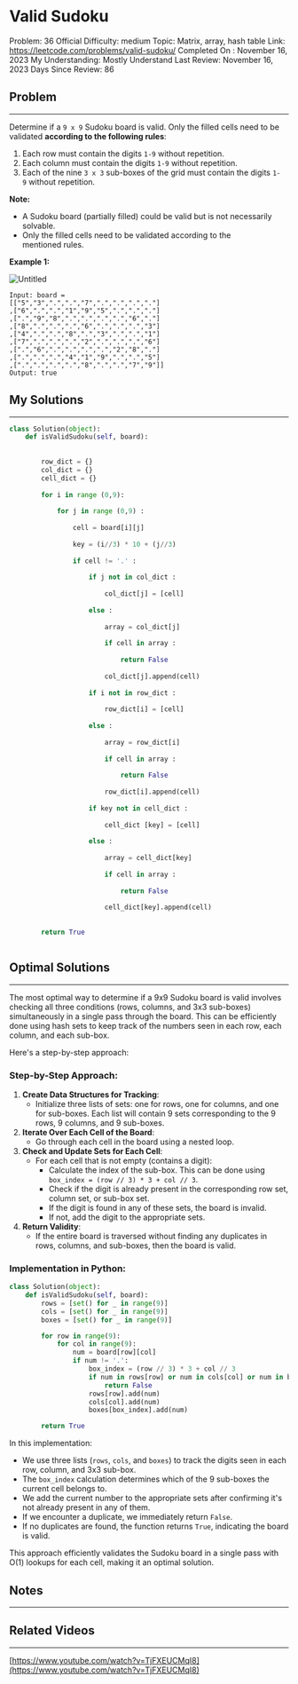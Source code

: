 # Valid Sudoku

Problem: 36
Official Difficulty: medium
Topic: Matrix, array, hash table
Link: https://leetcode.com/problems/valid-sudoku/
Completed On : November 16, 2023
My Understanding: Mostly Understand
Last Review: November 16, 2023
Days Since Review: 86

## Problem

---

Determine if a `9 x 9` Sudoku board is valid. Only the filled cells need to be validated **according to the following rules**:

1. Each row must contain the digits `1-9` without repetition.
2. Each column must contain the digits `1-9` without repetition.
3. Each of the nine `3 x 3` sub-boxes of the grid must contain the digits `1-9` without repetition.

**Note:**

- A Sudoku board (partially filled) could be valid but is not necessarily solvable.
- Only the filled cells need to be validated according to the mentioned rules.

**Example 1:**

![Untitled](Valid%20Sudoku%20f54b4525d18c4d8398fbddc803d23f78/Untitled.png)

```
Input: board =
[["5","3",".",".","7",".",".",".","."]
,["6",".",".","1","9","5",".",".","."]
,[".","9","8",".",".",".",".","6","."]
,["8",".",".",".","6",".",".",".","3"]
,["4",".",".","8",".","3",".",".","1"]
,["7",".",".",".","2",".",".",".","6"]
,[".","6",".",".",".",".","2","8","."]
,[".",".",".","4","1","9",".",".","5"]
,[".",".",".",".","8",".",".","7","9"]]
Output: true
```

## My Solutions

---

```python
class Solution(object):
    def isValidSudoku(self, board):
        
        
        row_dict = {}
        col_dict = {}
        cell_dict = {}
        
        for i in range (0,9): 
            
            for j in range (0,9) : 
                
                cell = board[i][j]
                
                key = (i//3) * 10 + (j//3)
            
                if cell != '.' :
                    
                    if j not in col_dict :
                        
                        col_dict[j] = [cell]
                        
                    else : 
                        
                        array = col_dict[j]
                        
                        if cell in array : 
                            
                            return False
                        
                        col_dict[j].append(cell)
                
                    if i not in row_dict :    
                        
                        row_dict[i] = [cell]
                        
                    else : 
                        
                        array = row_dict[i]
                        
                        if cell in array : 
                            
                            return False
                        
                        row_dict[i].append(cell)
                    
                    if key not in cell_dict : 
                        
                        cell_dict [key] = [cell]
                        
                    else : 
                        
                        array = cell_dict[key]
                        
                        if cell in array : 
                            
                            return False 
                        
                        cell_dict[key].append(cell)
                        
        
        return True
```

```python

```

## Optimal Solutions

---

The most optimal way to determine if a 9x9 Sudoku board is valid involves checking all three conditions (rows, columns, and 3x3 sub-boxes) simultaneously in a single pass through the board. This can be efficiently done using hash sets to keep track of the numbers seen in each row, each column, and each sub-box.

Here's a step-by-step approach:

### Step-by-Step Approach:

1. **Create Data Structures for Tracking**:
    - Initialize three lists of sets: one for rows, one for columns, and one for sub-boxes. Each list will contain 9 sets corresponding to the 9 rows, 9 columns, and 9 sub-boxes.
2. **Iterate Over Each Cell of the Board**:
    - Go through each cell in the board using a nested loop.
3. **Check and Update Sets for Each Cell**:
    - For each cell that is not empty (contains a digit):
        - Calculate the index of the sub-box. This can be done using `box_index = (row // 3) * 3 + col // 3`.
        - Check if the digit is already present in the corresponding row set, column set, or sub-box set.
        - If the digit is found in any of these sets, the board is invalid.
        - If not, add the digit to the appropriate sets.
4. **Return Validity**:
    - If the entire board is traversed without finding any duplicates in rows, columns, and sub-boxes, then the board is valid.

### Implementation in Python:

```python
class Solution(object):
    def isValidSudoku(self, board):
        rows = [set() for _ in range(9)]
        cols = [set() for _ in range(9)]
        boxes = [set() for _ in range(9)]

        for row in range(9):
            for col in range(9):
                num = board[row][col]
                if num != '.':
                    box_index = (row // 3) * 3 + col // 3
                    if num in rows[row] or num in cols[col] or num in boxes[box_index]:
                        return False
                    rows[row].add(num)
                    cols[col].add(num)
                    boxes[box_index].add(num)

        return True

```

In this implementation:

- We use three lists (`rows`, `cols`, and `boxes`) to track the digits seen in each row, column, and 3x3 sub-box.
- The `box_index` calculation determines which of the 9 sub-boxes the current cell belongs to.
- We add the current number to the appropriate sets after confirming it's not already present in any of them.
- If we encounter a duplicate, we immediately return `False`.
- If no duplicates are found, the function returns `True`, indicating the board is valid.

This approach efficiently validates the Sudoku board in a single pass with O(1) lookups for each cell, making it an optimal solution.

## Notes

---

## Related Videos

---

[https://www.youtube.com/watch?v=TjFXEUCMqI8](https://www.youtube.com/watch?v=TjFXEUCMqI8)